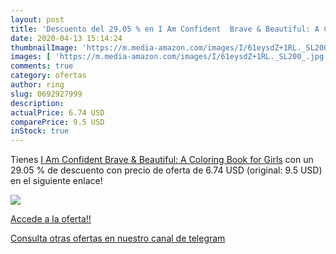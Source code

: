 ```yaml
---
layout: post
title: 'Descuento del 29.05 % en I Am Confident  Brave & Beautiful: A Col'
date: 2020-04-13 15:14:24
thumbnailImage: 'https://m.media-amazon.com/images/I/61eysdZ+1RL._SL200_.jpg'
images: [ 'https://m.media-amazon.com/images/I/61eysdZ+1RL._SL200_.jpg' ]
comments: true
category: ofertas
author: ring
slug: 0692927999
description:
actualPrice: 6.74 USD
comparePrice: 9.5 USD
inStock: true
---
```


Tienes [I Am Confident  Brave & Beautiful: A Coloring Book for Girls](https://www.amazon.com/dp/0692927999/?tag=redken08-20) con un 29.05 % de descuento con precio de oferta de 6.74 USD (original: 9.5 USD) en el siguiente enlace!

[![](https://m.media-amazon.com/images/I/61eysdZ+1RL._SL200_.jpg)](https://www.amazon.com/dp/0692927999/?tag=redken08-20)

[Accede a la oferta!!](https://www.amazon.com/dp/0692927999/?tag=redken08-20)

[Consulta otras ofertas en nuestro canal de telegram](https://t.me/s/ofertas25)
